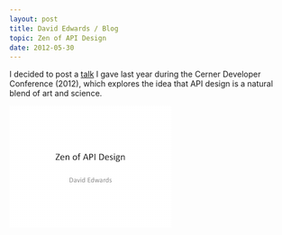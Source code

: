 ```yaml
---
layout: post
title: David Edwards / Blog
topic: Zen of API Design
date: 2012-05-30
---
```

I decided to post a [talk](https://dl.dropboxusercontent.com/u/6310959/zen-of-api-design.pdf) I gave last year during the Cerner Developer Conference (2012), which explores the idea that API design is a natural blend of art and science.

[![Zen of API Design](/images/zen-of-api-design.png)](https://dl.dropboxusercontent.com/u/6310959/zen-of-api-design.pdf "Zen of API Design")
